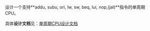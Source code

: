 设计一个支持**addu, subu, ori, lw, sw, beq, lui, nop,(jal)**指令的单周期CPU。

具体**设计文档**见：[单周期CPU设计文档](./单周期CPU设计文档.md)

